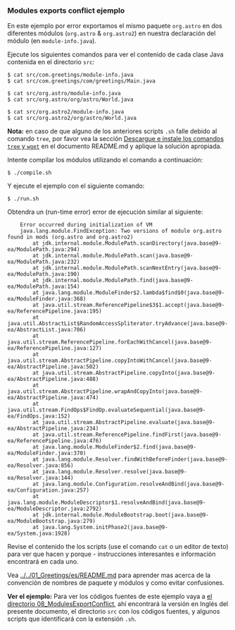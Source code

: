 ### Modules exports conflict ejemplo

En este ejemplo por error exportamos el mismo paquete `org.astro` en dos diferentes módulos (`org.astro` & `org.astro2`) en nuestra declaración del módulo (en `module-info.java`).
   
Ejecute los siguientes comandos para ver el contenido de cada clase Java contenida en el directorio `src`:

    $ cat src/com.greetings/module-info.java
    $ cat src/com.greetings/com/greetings/Main.java
    
    $ cat src/org.astro/module-info.java
    $ cat src/org.astro/org/astro/World.java
          
    $ cat src/org.astro2/module-info.java
    $ cat src/org.astro2/org/astro/World.java
                
**Nota:** en caso de que alguno de los anteriores scripts `.sh` falle debido al comando `tree`, por favor vea la sección [Descargue e instale los comandos `tree` y `wget`](../../../es/README.md) en el documento README.md y aplique la solución apropiada.

Intente compilar los módulos utilizando el comando a continuación:

    $ ./compile.sh
    
Y ejecute el ejemplo con el siguiente comando:
    
    $ ./run.sh
    
Obtendra un  (run-time error) error de ejecución similar al siguiente:

```
    Error occurred during initialization of VM
    java.lang.module.FindException: Two versions of module org.astro found in mods (org.astro and org.astro2)
    	at jdk.internal.module.ModulePath.scanDirectory(java.base@9-ea/ModulePath.java:294)
    	at jdk.internal.module.ModulePath.scan(java.base@9-ea/ModulePath.java:232)
    	at jdk.internal.module.ModulePath.scanNextEntry(java.base@9-ea/ModulePath.java:190)
    	at jdk.internal.module.ModulePath.find(java.base@9-ea/ModulePath.java:154)
    	at java.lang.module.ModuleFinder$2.lambda$find$0(java.base@9-ea/ModuleFinder.java:368)
    	at java.util.stream.ReferencePipeline$3$1.accept(java.base@9-ea/ReferencePipeline.java:195)
    	at java.util.AbstractList$RandomAccessSpliterator.tryAdvance(java.base@9-ea/AbstractList.java:706)
    	at java.util.stream.ReferencePipeline.forEachWithCancel(java.base@9-ea/ReferencePipeline.java:127)
    	at java.util.stream.AbstractPipeline.copyIntoWithCancel(java.base@9-ea/AbstractPipeline.java:502)
    	at java.util.stream.AbstractPipeline.copyInto(java.base@9-ea/AbstractPipeline.java:488)
    	at java.util.stream.AbstractPipeline.wrapAndCopyInto(java.base@9-ea/AbstractPipeline.java:474)
    	at java.util.stream.FindOps$FindOp.evaluateSequential(java.base@9-ea/FindOps.java:152)
    	at java.util.stream.AbstractPipeline.evaluate(java.base@9-ea/AbstractPipeline.java:234)
    	at java.util.stream.ReferencePipeline.findFirst(java.base@9-ea/ReferencePipeline.java:476)
    	at java.lang.module.ModuleFinder$2.find(java.base@9-ea/ModuleFinder.java:370)
    	at java.lang.module.Resolver.findWithBeforeFinder(java.base@9-ea/Resolver.java:856)
    	at java.lang.module.Resolver.resolve(java.base@9-ea/Resolver.java:144)
    	at java.lang.module.Configuration.resolveAndBind(java.base@9-ea/Configuration.java:257)
    	at java.lang.module.ModuleDescriptor$1.resolveAndBind(java.base@9-ea/ModuleDescriptor.java:2792)
    	at jdk.internal.module.ModuleBootstrap.boot(java.base@9-ea/ModuleBootstrap.java:279)
    	at java.lang.System.initPhase2(java.base@9-ea/System.java:1928)

```
    
Revise el contenido the los scripts (use el comando `cat` o un editor de texto) para ver que hacen y porque - instrucciones interesantes e información encontrará en cada uno.

Vea [../../01_Greetings/es/README.md](../../01_Greetings/es/README.md) para aprender mas acerca de la convención de nombres de paquete y módulos y como evitar confusiones.

**Ver el ejemplo:**
Para ver los códigos fuentes de este ejemplo vaya a [el directorio 08_ModulesExportConflict](../), ahí encontrará la versión en Inglés del presente documento, el directorio `src` con los códigos fuentes, y algunos scripts que identificará con la extensión `.sh`.
